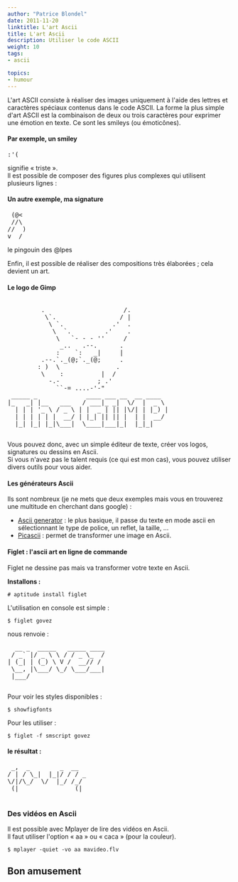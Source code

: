 ```yaml
---
author: "Patrice Blondel"
date: 2011-11-20
linktitle: L'art Ascii
title: L'art Ascii
description: Utiliser le code ASCII
weight: 10
tags: 
- ascii

topics:
- humour
---
```


L'art ASCII consiste à réaliser des images uniquement à l'aide des lettres et caractères spéciaux contenus dans le code ASCII.
La forme la plus simple d'art ASCII est la combinaison de deux ou trois caractères pour exprimer une émotion en texte. 
Ce sont les smileys (ou émoticônes).    
<!--more-->
#### Par exemple, un smiley
<pre>:'(</pre>

signifie « triste ».         
Il est possible de composer des figures plus complexes qui utilisent plusieurs lignes :
#### Un autre exemple, ma signature

<pre> (@<  
 //\  
//  ) 
v__/__ </pre>

le pingouin des @lpes     

    
Enfin, il est possible de réaliser des compositions très élaborées ; cela devient un art.    
#### Le logo de Gimp
<pre>

 	  	 .                     /.           
          \`.                 / |           
           \ `.             .'  .           
            \  `.         .'    .           
             \   `- - - ''     /            
              _..   .--.      .             
             :    `:   _|     |             
         .--.`._(@;`._(@;     .             
        : )  \               .              
         \    :          |  /               
           -.-          ; .'                
             ``-= ....-'-"                  
 _____ _             ____ ___ __  __ ____   
|_   _| |__   ___   / ___|_ _|  \/  |  _ \  
  | | | '_ \ / _ \ | |  _ | || |\/| | |_) | 
  | | | | | |  __/ | |_| || || |  | |  __/  
  |_| |_| |_|\___|  \____|___|_|  |_|_|     

</pre>

Vous pouvez donc, avec un simple éditeur de texte, créer vos logos, signatures ou dessins en Ascii.     
Si vous n'avez pas le talent requis (ce qui est mon cas), vous pouvez utiliser divers outils pour vous aider.    

#### Les générateurs Ascii
Ils sont nombreux (je ne mets que deux exemples mais vous en trouverez une multitude en cherchant dans google) :    

- [Ascii generator](http://www.network-science.de/ascii/) : le plus basique, il passe du texte en mode ascii en sélectionnant le type de police, un reflet, la taille, …
- [Picascii](http://picascii.com/) : permet de transformer une image en Ascii.    

 

#### Figlet : l'ascii art en ligne de commande

Figlet ne dessine pas mais va transformer votre texte en Ascii.    

**Installons :**    

	# aptitude install figlet
L'utilisation en console est simple :    

	$ figlet govez     
nous renvoie :

<pre>
  __ _  _____   _____ ____
 / _` |/ _ \ \ / / _ \_  /
| (_| | (_) \ V /  __// / 
 \__, |\___/ \_/ \___/___|
 |___/                    
            
</pre>

Pour voir les styles disponibles :    
   
	$ showfigfonts

Pour les utiliser :     

	$ figlet -f smscript govez

#### le résultat :

<pre>
 _,  _        _  __  
/ | / \_|  |_|/ / / _
\/|/\_/  \/  |_/ /_/ 
 (|               (| 

</pre>

### Des vidéos en Ascii

Il est possible avec Mplayer de lire des vidéos en Ascii.    
Il faut utiliser l'option « aa » ou « caca » (pour la couleur).    
  
	$ mplayer -quiet -vo aa mavideo.flv
## Bon amusement
